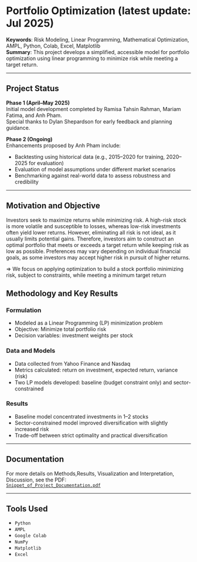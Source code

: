 # Portfolio Optimization (latest update: Jul 2025)
<!-- # = H1, largest heading -->

**Keywords**: Risk Modeling, Linear Programming, Mathematical Optimization, AMPL, Python, Colab, Excel, Matplotlib  
**Summary**: This project develops a simplified, accessible model for portfolio optimization using linear programming to minimize risk while meeting a target return.

---

## Project Status
<!-- ## = H2, second largest heading -->

**Phase 1 (April–May 2025)**  
Initial model development completed by Ramisa Tahsin Rahman, Mariam Fatima, and Anh Pham.  
Special thanks to Dylan Shepardson for early feedback and planning guidance.

**Phase 2 (Ongoing)**  
Enhancements proposed by Anh Pham include:  
- Backtesting using historical data (e.g., 2015–2020 for training, 2020–2025 for evaluation)  
- Evaluation of model assumptions under different market scenarios  
- Benchmarking against real-world data to assess robustness and credibility  

---
## Motivation and Objective
Investors seek to maximize returns while minimizing risk. A high-risk stock is more volatile and susceptible to losses, whereas low-risk investments often yield lower returns. However, eliminating all risk is not ideal, as it usually limits potential gains. Therefore, investors aim to construct an optimal portfolio that meets or exceeds a target return while keeping risk as low as possible. Preferences may vary depending on individual financial goals, as some investors may accept higher risk in pursuit of higher returns.

=> We focus on applying optimization to build a stock portfolio minimizing risk, subject to constraints, while meeting a minimum target return

## Methodology and Key Results

### Formulation
<!-- ### = H3, smaller heading -->

- Modeled as a Linear Programming (LP) minimization problem  
- Objective: Minimize total portfolio risk  
- Decision variables: investment weights per stock  

### Data and Models

- Data collected from Yahoo Finance and Nasdaq  
- Metrics calculated: return on investment, expected return, variance (risk)  
- Two LP models developed: baseline (budget constraint only) and sector-constrained  

### Results

- Baseline model concentrated investments in 1–2 stocks  
- Sector-constrained model improved diversification with slightly increased risk  
- Trade-off between strict optimality and practical diversification  

---

## Documentation

For more details on Methods,Results, Visualization and Interpretation, Discussion, see the PDF:  
[`Snippet_of_Project_Documentation.pdf`](./Snippet_of_Project_Documentation.pdf)

---

## Tools Used

- `Python`  
- `AMPL`  
- `Google Colab`  
- `NumPy`  
- `Matplotlib`  
- `Excel`  



